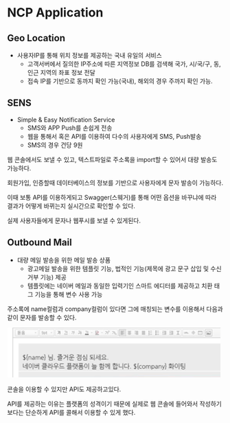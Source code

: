 # NCP Application



## Geo Location

- 사용자IP를 통해 위치 정보를 제공하는 국내 유일의 서비스
  - 고객서버에서 질의한 IP주소에 따른 지역정보 DB를 검색해 국가, 시/국/구, 동, 인근 지역의 좌표 정보 전달
  - 접속 IP를 기반으로 동까지 확인 가능(국내), 해외의 경우 주까지 확인 가능.



## SENS

- Simple & Easy Notification Service
  - SMS와 APP Push를 손쉽게 전송
  - 웹을 통해서 혹은 API를 이용하여 다수의 사용자에게 SMS, Push발송
  - SMS의 경우 건당 9원

웹 콘솔에서도 보낼 수 있고, 텍스트파일로 주소록을 import할 수 있어서 대량 발송도 가능하다.

회원가입, 인증할때 데이터베이스의 정보를 기반으로 사용자에게 문자 발송이 가능하다.

이때 보통 API를 이용하게되고 Swagger(스웨거)를 통해 어떤 옵션을 바꾸냐에 따라 결과가 어떻게 바뀌는지 실시간으로 확인할 수 있다.



실제 사용자들에게 문자나 웹푸시를 보낼 수 있게된다. 



## Outbound Mail

- 대량 메일 발송을 위한 메일 발송 상품
  - 광고메일 발송을 위한 템플릿 기능, 법적인 기능(제목에 광고 문구 삽입 및 수신 거부 기능) 제공
  - 템플릿에는 네이버 메일과 동일한 입력기인 스마트 에디터를 제공하고 치환 태그 기능을 통해 변수 사용 가능



주소록에 name컬럼과 company컬럼이 있다면 그에 매칭되는 변수를 이용해서 다음과 같이 문자를 발송할 수 있다.

![image-20210826213247099](assets/image-20210826213247099.png)



콘솔을 이용할 수 있지만 API도 제공하고있다.

API를 제공하는 이유는 플랫폼의 성격이기 때문에 실제로 웹 콘솔에 들어와서 작성하기보다는 단순하게 API를 콜해서 이용할 수 있게 했다.


